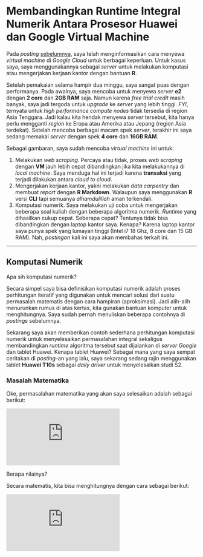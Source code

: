 Membandingkan Runtime Integral Numerik Antara Prosesor Huawei dan Google
Virtual Machine
================

Pada *posting* [sebelumnya](https://ikanx101.com/blog/vm-cloud/), saya
telah menginformasikan cara menyewa *virtual machine* di *Google Cloud*
untuk berbagai keperluan. Untuk kasus saya, saya menggunakannya sebagai
*server* untuk melakukan komputasi atau mengerjakan kerjaan kantor
dengan bantuan **R**.

Setelah pemakaian selama hampir dua minggu, saya sangat puas dengan
performanya. Pada awalnya, saya mencoba untuk menyewa *server* **e2**
dengan **2 core** dan **2GB RAM** saja. Namun karena *free trial credit*
masih banyak, saya jadi tergoda untuk *upgrade* ke *server* yang lebih
tinggi. *FYI*, ternyata untuk *high performance compute nodes* tidak
tersedia di region Asia Tenggara. Jadi kalau kita hendak menyewa
*server* tersebut, kita hanya perlu mengganti *region* ke Eropa atau
Amerika atau Jepang (region Asia terdekat). Setelah mencoba berbagai
macam spek *server*, terakhir ini saya sedang memakai *server* dengan
spek **4 core** dan **16GB RAM**.

Sebagai gambaran, saya sudah mencoba *virtual machine* ini untuk:

1.  Melakukan *web scraping*. Percaya atau tidak, proses *web scraping*
    dengan **VM** jauh lebih cepat dibandingkan jika kita melakukannya
    di *local machine*. Saya menduga hal ini terjadi karena
    **transaksi** yang terjadi dilakukan antara *cloud to cloud*.
2.  Mengerjakan kerjaan kantor, yakni melakukan *data carpentry* dan
    membuat *report* dengan **R Markdown**. Walaupun saya menggunakan
    **R** versi **CLI** tapi semuanya *alhamdulillah* aman terkendali.
3.  Komputasi numerik. Saya melakukan uji coba untuk mengerjakan
    beberapa soal kuliah dengan beberapa algoritma numerik. *Runtime*
    yang dihasilkan cukup cepat. Seberapa cepat? Tentunya tidak bisa
    dibandingkan dengan laptop kantor saya. Kenapa? Karena laptop kantor
    saya punya spek yang lumayan tinggi (Intel i7 18 Ghz, 8 core dan 15
    GB RAM). Nah, *postingan* kali ini saya akan membahas terkait ini.

-----

## Komputasi Numerik

Apa sih komputasi numerik?

Secara simpel saya bisa definisikan komputasi numerik adalah proses
perhitungan iteratif yang digunakan untuk mencari solusi dari suatu
permasalah matematis dengan cara hampiran (aproksimasi). Jadi alih-alih
menurunkan rumus di atas kertas, kita gunakan bantuan komputer untuk
menghitungnya. Saya sudah pernah menuliskan beberapa contohnya di
*postings* sebelumnya.

Sekarang saya akan memberikan contoh sederhana perhitungan komputasi
numerik untuk menyelesaikan permasalahan integral sekaligus
membandingkan *runtime* algoritma tersebut saat dijalankan di *server
Google* dan tablet Huawei. Kenapa tablet Huawei? Sebagai mana yang saya
sempat ceritakan di *posting*-an yang lalu, saya sekarang sedang rajin
menggunakan tablet **Huawei T10s** sebagai *daily driver* untuk
menyelesaikan studi S2.

### Masalah Matematika

Oke, permasalahan matematika yang akan saya selesaikan adalah sebagai
berikut:

  
![\\int\_1^2 x^2
dx](https://latex.codecogs.com/png.latex?%5Cint_1%5E2%20x%5E2%20dx
"\\int_1^2 x^2 dx")  

Berapa nilainya?

Secara matematis, kita bisa menghitungnya dengan cara sebagai berikut:

  
![\\int\_1^2 x^2 dx = \\frac{x^3}{x}
|\_1^2](https://latex.codecogs.com/png.latex?%5Cint_1%5E2%20x%5E2%20dx%20%3D%20%5Cfrac%7Bx%5E3%7D%7Bx%7D%20%7C_1%5E2
"\\int_1^2 x^2 dx = \\frac{x^3}{x} |_1^2")
